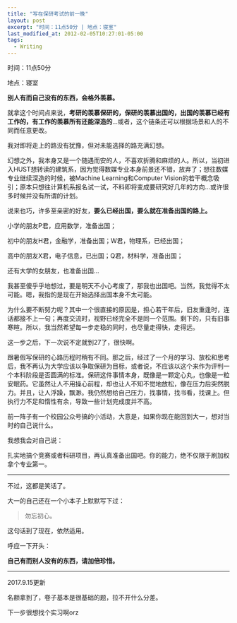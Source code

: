 ```yaml
---
title: "写在保研考试的前一晚"
layout: post
excerpt: "时间：11点50分 | 地点：寝室"
last_modified_at: 2012-02-05T10:27:01-05:00
tags:
  - Writing
---
```


时间：11点50分

地点：寝室

**别人有而自己没有的东西，会格外羡慕。**

就拿这个时间点来说，**考研的羡慕保研的，保研的羡慕出国的，出国的羡慕已经有工作的，有工作的羡慕所有还能深造的**...或者，这个链条还可以根据场景和人的不同而任意更改。

我对即将走上的路没有犹豫，但对未能选择的路充满幻想。

幻想之外，我本身又是一个随遇而安的人，不喜欢折腾和麻烦的人。所以，当初进入HUST想转读的建筑系，因为觉得数媒专业本身前景还不错，放弃了；想往数媒专业继续深造的时候，被Machine Learning和Computer Vision的若干概念吸引；原本只想往计算机系报名试一试，不料即将变成要研究好几年的方向...或许很多时候并没有所谓的计划。

说来也巧，许多至亲密的好友，**要么已经出国，要么就在准备出国的路上。**

小学的朋友P君，应用数学，准备出国；

初中的朋友H君，金融学，准备出国；W君，物理系，已经出国；

高中的朋友X君，电子信息，已出国；Q君，材料学，准备出国；

还有大学的女朋友，也准备出国...

我甚至傻乎乎地想过，要是明天不小心考废了，那我也出国吧。当然，我觉得不太可能。嗯，我指的是现在开始选择出国本身不太可能。

为什么要不断努力呢？其中一个很直接的原因是，担心若干年后，旧友重逢时，连话都接不上一句；再度交流时，视野已经完全不是同一个范围。剩下的，只有旧事寒暄。所以，我当然希望每一步走稳的同时，也尽量走得快，走得远。

这一步之后，下一次说不定就到27了，很快啊。

跟暑假写保研的心路历程时稍有不同。那之后，经过了一个月的学习、放松和思考后，我不再认为大学应该以争取保研为目标，或者说，不应该以这个来作为评判一个本科阶段是否圆满的标准。保研这件事情本身，既像是一颗定心丸，也像是一粒安眠药。它虽然让人不用操心前程，却也让人不知不觉地放松，像在压力后突然脱力。并且，让人浮躁，飘渺。我仍然想给自己压力，找事情，找书看，找课上。但执行力不足和惰性有余，导致一些计划完成度并不高。

前一阵子有一个校园公众号搞的小活动，大意是，如果你现在能回到大一，想对当时的自己说什么。

我想我会对自己说：

扎实地搞个竞赛或者科研项目，再认真准备出国吧。你的能力，绝不仅限于刷加权拿个专业第一。

---

不过，这都是笑话了。

大一的自己还在一个小本子上默默写下过：

> 勿忘初心。

这句话到了现在，依然适用。

呼应一下开头：

**自己有而别人没有的东西，请加倍珍惜。**

---

2017.9.15更新

名额拿到了，卷子基本是很基础的题，拉不开什么分差。

下一步很想找个实习啊orz